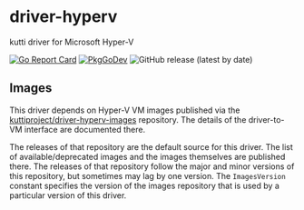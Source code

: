 # driver-hyperv

kutti driver for Microsoft Hyper-V

[![Go Report Card](https://goreportcard.com/badge/github.com/kuttiproject/driver-hyperv)](https://goreportcard.com/report/github.com/kuttiproject/driver-hyperv)
[![PkgGoDev](https://pkg.go.dev/badge/github.com/kuttiproject/driver-hyperv)](https://pkg.go.dev/github.com/kuttiproject/driver-hyperv)
![GitHub release (latest by date)](https://img.shields.io/github/v/release/kuttiproject/driver-hyperv?include_prereleases)

## Images

This driver depends on Hyper-V VM images published via the [kuttiproject/driver-hyperv-images](https://github.com/kuttiproject/driver-hyperv-images) repository. The details of the driver-to-VM interface are documented there.

The releases of that repository are the default source for this driver. The list of available/deprecated images and the images themselves are published there. The releases of that repository follow the major and minor versions of this repository, but sometimes may lag by one version. The `ImagesVersion` constant specifies the version of the images repository that is used by a particular version of this driver.
